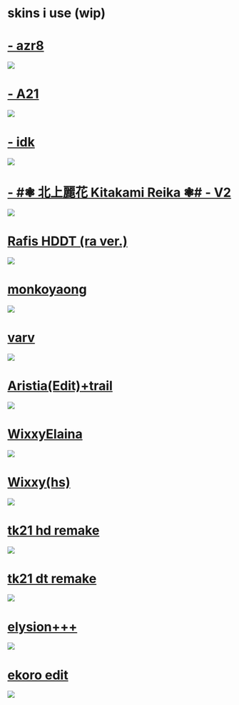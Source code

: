 # skins i use (wip)

# [- azr8](https://waa.ai/x4IU)
![](https://gio.s-ul.eu/ISHCapbM)

# [- A21](https://waa.ai/x4IM)
![](https://gio.s-ul.eu/8hBY5CqG)

# [- idk](https://gio.s-ul.eu/BKZsg1PG)
![](https://gio.s-ul.eu/aWmuhubi)

# [- #❃ 北上麗花 Kitakami Reika ❃# - V2](https://gio.s-ul.eu/mkuBzf4l)
![](https://gio.s-ul.eu/EBm1rrqA)

# [Rafis HDDT (ra ver.)](https://waa.ai/x41E)
![](https://gio.s-ul.eu/qrOdPCrB)

# [monkoyaong](https://gio.s-ul.eu/0AjMz6IP)
![](https://gio.s-ul.eu/lbiKjsOQ)

# [varv](https://gio.s-ul.eu/z2OSU6oA)
![](https://gio.s-ul.eu/vALBQnWC)

# [Aristia(Edit)+trail](https://gio.s-ul.eu/InpQ35OO)
![](https://gio.s-ul.eu/jrx0ZCvZ)

# [WixxyElaina](https://waa.ai/xuxc)
![](https://waa.ai/xuxf)

# [Wixxy(hs)](https://waa.ai/xuxV)
![](https://waa.ai/xuxw)

# [tk21 hd remake](https://gio.s-ul.eu/rREhPjVD)
![](https://gio.s-ul.eu/IWmqZZfe)

# [tk21 dt remake](https://gio.s-ul.eu/BAo4VPsx)
![](https://gio.s-ul.eu/tBDdvAGv)

# [elysion+++](https://gio.s-ul.eu/ovgfnEAr)
![](https://gio.s-ul.eu/AZGZshOT)

# [ekoro edit](https://waa.ai/qFJ3)
![](https://waa.ai/fQV7.png)
